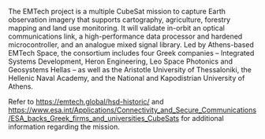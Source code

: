 The EMTech project is a multiple CubeSat mission to capture Earth observation imagery that supports cartography, agriculture, forestry mapping and land use monitoring.
It will validate in-orbit an optical communications link, a high-performance data processor and hardened microcontroller, and an analogue mixed signal library.
Led by Athens-based EMTech Space, the consortium includes four Greek companies – Integrated Systems Development, Heron Engineering, Leo Space Photonics and Geosystems Hellas – as well as the Aristotle University of Thessaloniki, the Hellenic Naval Academy, and the National and Kapodistrian University of Athens.

Refer to https://emtech.global/hsd-historic/ and https://www.esa.int/Applications/Connectivity_and_Secure_Communications/ESA_backs_Greek_firms_and_universities_CubeSats for additional information regarding the mission.
